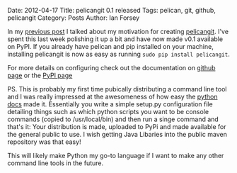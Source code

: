 Date: 2012-04-17
Title: pelicangit 0.1 released 
Tags: pelican, git, github, pelicangit
Category: Posts
Author: Ian Forsey

In my [previous post](/powering-your-blog-with-pelican-and-git.html) I talked about my motivation for creating [pelicangit](https://github.com/theon/pelicangit). I've spent this last week polishing it up a bit and have now made v0.1 available on PyPI. If you already have pelican and pip installed on your machine, installing pelicangit is now as easy as running `sudo pip install pelicangit`.

For more details on configuring check out the documentation on [github page](https://github.com/theon/pelicangit) or the [PyPI page](http://pypi.python.org/pypi?:action=display&name=pelicangit&version=0.1)

PS. This is probably my first time pubically distributing a command line tool and I was really impressed at the awesomeness of how easy the [python docs](http://docs.python.org/distutils/index.html) made it. Essentially you write a simple setup.py configuration file detailing things such as which python scripts you want to be console commands (copied to /usr/local/bin) and then run a singe command and that's it: Your distribution is made, uploaded to PyPi and made available for the general public to use. I wish getting Java Libaries into the public maven repository was that easy! 

This will likely make Python my go-to language if I want to make any other command line tools in the future.